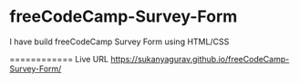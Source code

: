 # freeCodeCamp-Survey-Form
I have build freeCodeCamp Survey Form using HTML/CSS

============
Live URL
https://sukanyagurav.github.io/freeCodeCamp-Survey-Form/
